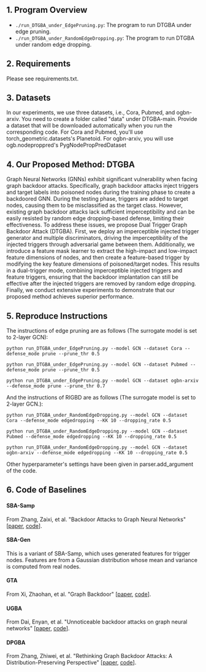 ## 1. Program Overview
* `./run_DTGBA_under_EdgePruning.py`: The program to run DTGBA under edge pruning.
* `./run_DTGBA_under_RandomEdgeDropping.py`: The program to run DTGBA under random edge dropping.

## 2. Requirements
Please see requirements.txt.

## 3. Datasets
In our experiments, we use three datasets, i.e., Cora, Pubmed, and ogbn-arxiv. You need to create a folder called "data" under DTGBA-main. Provide a dataset that will be downloaded automatically when you run the corresponding code. For Cora and Pubmed, you'll use torch_geometric.datasets's Planetoid. For ogbn-arxiv, you will use ogb.nodeproppred's PygNodePropPredDataset

## 4. Our Proposed Method: DTGBA
Graph Neural Networks (GNNs) exhibit significant vulnerability when facing graph backdoor attacks. Specifically, graph backdoor attacks inject triggers and target labels into poisoned nodes during the training phase to create a backdoored GNN. During the testing phase, triggers are added to target nodes, causing them to be misclassified as the target class. However, existing graph backdoor attacks lack sufficient imperceptibility and can be easily resisted by random edge dropping-based defense, limiting their effectiveness. To address these issues, we propose Dual Trigger Graph Backdoor Attack (DTGBA). First, we deploy an imperceptible injected trigger generator and multiple discriminators, driving the imperceptibility of the injected triggers through adversarial game between them. Additionally, we introduce a feature mask learner to extract the high-impact and low-impact feature dimensions of nodes, and then create a feature-based trigger by modifying the key feature dimensions of poisoned/target nodes. This results in a dual-trigger mode, combining imperceptible injected triggers and feature triggers, ensuring that the backdoor implantation can still be effective after the injected triggers are removed by random edge dropping. Finally, we conduct extensive experiments to demonstrate that our proposed method achieves superior performance.

## 5. Reproduce Instructions
The instructions of edge pruning are as follows (The surrogate model is set to 2-layer GCN):
```
python run_DTGBA_under_EdgePruning.py --model GCN --dataset Cora --defense_mode prune --prune_thr 0.5

python run_DTGBA_under_EdgePruning.py --model GCN --dataset Pubmed --defense_mode prune --prune_thr 0.5

python run_DTGBA_under_EdgePruning.py --model GCN --dataset ogbn-arxiv --defense_mode prune --prune_thr 0.7
```

And the instructions of RIGBD are as follows (The surrogate model is set to 2-layer GCN.):
```
python run_DTGBA_under_RandomEdgeDropping.py --model GCN --dataset Cora --defense_mode edgedropping --KK 10 --dropping_rate 0.5

python run_DTGBA_under_RandomEdgeDropping.py --model GCN --dataset Pubmed --defense_mode edgedropping --KK 10 --dropping_rate 0.5

python run_DTGBA_under_RandomEdgeDropping.py --model GCN --dataset ogbn-arxiv --defense_mode edgedropping --KK 10 --dropping_rate 0.5
```

Other hyperparameter's settings have been given in parser.add_argument of the code.

## 6. Code of Baselines
#### SBA-Samp
From Zhang, Zaixi, et al. "Backdoor Attacks to Graph Neural Networks" [[paper](https://arxiv.org/abs/2006.11165), [code](https://github.com/zaixizhang/graphbackdoor)].

#### SBA-Gen
This is a variant of SBA-Samp, which uses generated features for trigger nodes. Features are from a Gaussian distribution whose mean and variance is computed from real nodes.

#### GTA
From Xi, Zhaohan, et al. "Graph Backdoor" [[paper](https://arxiv.org/abs/2006.11890), [code](https://github.com/HarrialX/GraphBackdoor)].

#### UGBA
From Dai, Enyan, et al. "Unnoticeable backdoor attacks on graph neural networks" [[paper](https://dl.acm.org/doi/10.1145/3543507.3583392), [code](https://github.com/ventr1c/UGBA)].

#### DPGBA
From Zhang, Zhiwei, et al. "Rethinking Graph Backdoor Attacks: A Distribution-Preserving Perspective" [[paper](https://dl.acm.org/doi/10.1145/3637528.3671910), [code](https://github.com/zzwjames/DPGBA)].
